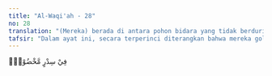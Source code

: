 ```yaml
---
title: "Al-Waqi'ah - 28"
no: 28
translation: "(Mereka) berada di antara pohon bidara yang tidak berduri,"
tafsir: "Dalam ayat ini, secara terperinci diterangkan bahwa mereka golongan kanan, yang menerima catatan amalnya dengan tangan kanannya adalah penghuni surga yang akan bersenangsenang dan bergembira dalam taman surga yang di antara pohonpohonnya terdapat pohon bidara yang tidak berduri dan pohon pisang yang bersusun-susun buahnya. Mereka bersuka-ria di bawah naungan berbagai macam pohon yang rindang, di mana tercurah air yang mengalir dan pohon-pohon yang lain dengan buahnya yang lezat serta berbuah sepanjang masa tanpa mengenal musim, dengan kelezatan cita rasanya dan pohon-pohon bunga yang wangi lagi semerbak harum baunya yang dapat menikmatinya kapan dan di mana pun mereka berada, tanpa ada yang melarang akan apa yang dikehendakinya."
---
```


فِيْ سِدْرٍ مَّخْضُوْدٍۙ  
